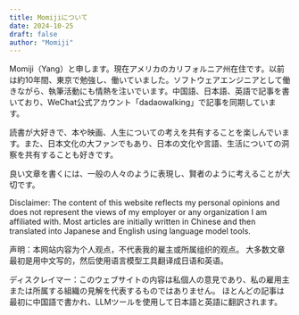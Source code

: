 ```yaml
---
title: Momijiについて
date: 2024-10-25
draft: false
author: "Momiji"
---
```


Momiji（Yang）と申します。現在アメリカのカリフォルニア州在住です。以前は約10年間、東京で勉強し、働いていました。ソフトウェアエンジニアとして働きながら、執筆活動にも情熱を注いでいます。中国語、日本語、英語で記事を書いており、WeChat公式アカウント「dadaowalking」で記事を同期しています。

読書が大好きで、本や映画、人生についての考えを共有することを楽しんでいます。また、日本文化の大ファンでもあり、日本の文化や言語、生活についての洞察を共有することも好きです。

良い文章を書くには、一般の人々のように表現し、賢者のように考えることが大切です。

Disclaimer: The content of this website reflects my personal opinions and does not represent the views of my employer or any organization I am affiliated with. Most articles are initially written in Chinese and then translated into Japanese and English using language model tools.

声明：本网站内容为个人观点，不代表我的雇主或所属组织的观点。 大多数文章最初是用中文写的，然后使用语言模型工具翻译成日语和英语。

ディスクレイマー：このウェブサイトの内容は私個人の意見であり、私の雇用主または所属する組織の見解を代表するものではありません。 ほとんどの記事は最初に中国語で書かれ、LLMツールを使用して日本語と英語に翻訳されます。